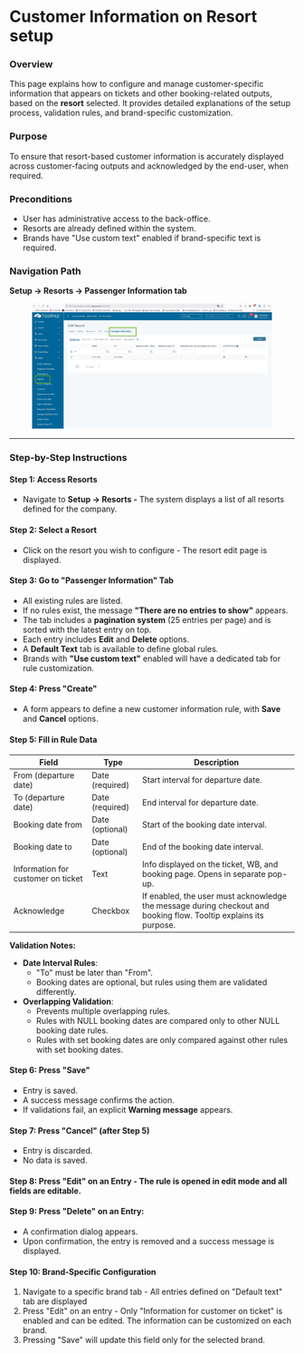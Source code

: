 # Customer Information on Resort setup

### Overview

This page explains how to configure and manage customer-specific information that appears on tickets and other booking-related outputs, based on the **resort** selected. It provides detailed explanations of the setup process, validation rules, and brand-specific customization.

### Purpose

To ensure that resort-based customer information is accurately displayed across customer-facing outputs and acknowledged by the end-user, when required.

### Preconditions

* User has administrative access to the back-office.
* Resorts are already defined within the system.
* Brands have "Use custom text" enabled if brand-specific text is required.

### Navigation Path

**Setup → Resorts → Passenger Information tab**

<figure><img src="../.gitbook/assets/image (2) (1) (3) (1).png" alt=""><figcaption></figcaption></figure>

***

### Step-by-Step Instructions

#### Step 1: Access Resorts

* Navigate to **Setup → Resorts -** The system displays a list of all resorts defined for the company.

#### Step 2: Select a Resort

* Click on the resort you wish to configure - The resort edit page is displayed.

#### Step 3: Go to "Passenger Information" Tab

* All existing rules are listed.
* If no rules exist, the message **"There are no entries to show"** appears.
* The tab includes a **pagination system** (25 entries per page) and is sorted with the latest entry on top.
* Each entry includes **Edit** and **Delete** options.
* A **Default Text** tab is available to define global rules.
* Brands with **"Use custom text"** enabled will have a dedicated tab for rule customization.

#### Step 4: Press "Create"

* A form appears to define a new customer information rule, with **Save** and **Cancel** options.

#### Step 5: Fill in Rule Data

| Field                              | Type            | Description                                                                                                       |
| ---------------------------------- | --------------- | ----------------------------------------------------------------------------------------------------------------- |
| From (departure date)              | Date (required) | Start interval for departure date.                                                                                |
| To (departure date)                | Date (required) | End interval for departure date.                                                                                  |
| Booking date from                  | Date (optional) | Start of the booking date interval.                                                                               |
| Booking date to                    | Date (optional) | End of the booking date interval.                                                                                 |
| Information for customer on ticket | Text            | Info displayed on the ticket, WB, and booking page. Opens in separate pop-up.                                     |
| Acknowledge                        | Checkbox        | If enabled, the user must acknowledge the message during checkout and booking flow. Tooltip explains its purpose. |

**Validation Notes:**

* **Date Interval Rules**:
  * "To" must be later than "From".
  * Booking dates are optional, but rules using them are validated differently.
* **Overlapping Validation**:
  * Prevents multiple overlapping rules.
  * Rules with NULL booking dates are compared only to other NULL booking date rules.
  * Rules with set booking dates are only compared against other rules with set booking dates.

#### Step 6: Press "Save"

* Entry is saved.
* A success message confirms the action.
* If validations fail, an explicit **Warning message** appears.

#### Step 7: Press "Cancel" (after Step 5)

* Entry is discarded.
* No data is saved.

#### Step 8: Press "Edit" on an Entry - The rule is opened in **edit mode** and all fields are editable.

#### Step 9: Press "Delete" on an Entry:

* A confirmation dialog appears.
* Upon confirmation, the entry is removed and a success message is displayed.

#### Step 10: Brand-Specific Configuration

1. Navigate to a specific brand tab - All entries defined on "Default text" tab are displayed
2. Press "Edit" on an entry - Only "Information for customer on ticket" is enabled and can be edited. The information can be customized on each brand.
3. Pressing "Save" will update this field only for the selected brand.

